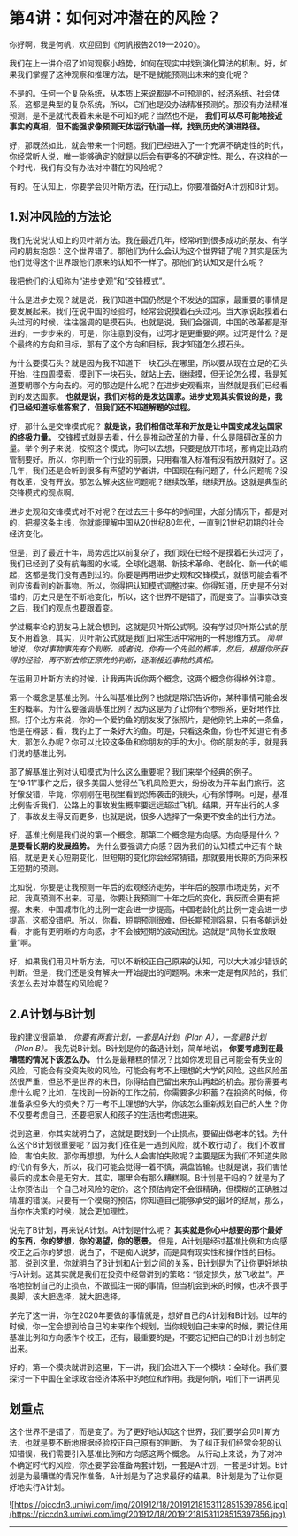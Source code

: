 # 第4讲：如何对冲潜在的风险？

你好啊，我是何帆，欢迎回到《何帆报告2019—2020》。

我们在上一讲介绍了如何观察小趋势，如何在现实中找到演化算法的机制。好，如果我们掌握了这种观察和推理方法，是不是就能预测出未来的变化呢？

不是的。任何一个复杂系统，从本质上来说都是不可预测的，经济系统、社会体系，这都是典型的复杂系统，所以，它们也是没办法精准预测的。那没有办法精准预测，是不是就代表着未来是不可知的呢？当然也不是， **我们可以尽可能地接近事实的真相，但不能强求像预测天体运行轨道一样，找到历史的演进路径。**

好，那既然如此，就会带来一个问题。我们已经进入了一个充满不确定性的时代，你经常听人说，唯一能够确定的就是以后会有更多的不确定性。那么，在这样的一个时代，我们有没有办法对冲潜在的风险呢？

有的。在认知上，你要学会贝叶斯方法，在行动上，你要准备好A计划和B计划。

## 1.对冲风险的方法论

我们先说说认知上的贝叶斯方法。我在最近几年，经常听到很多成功的朋友、有学问的朋友抱怨：这个世界错了。那他们为什么会认为这个世界错了呢？其实是因为他们觉得这个世界跟他们原来的认知不一样了。那他们的认知又是什么呢？

我把他们的认知称为“进步史观”和“交锋模式”。

什么是进步史观？就是说，我们知道中国仍然是个不发达的国家，最重要的事情是要发展起来。我们在说中国的经验时，经常会说摸着石头过河。当大家说起摸着石头过河的时候，往往强调的是摸石头，也就是说，我们会强调，中国的改革都是渐进的，一步步来的，可是，你注意到没有，过河才是更重要的啊。过河是什么？是个最终的方向和目标，那有了这个方向和目标，我才知道怎么摸石头。

为什么要摸石头？就是因为我不知道下一块石头在哪里，所以要从现在立足的石头开始，往四周摸索，摸到下一块石头，就站上去，继续摸，但无论怎么摸，我是知道要朝哪个方向去的。河的那边是什么呢？在进步史观看来，当然就是我们已经看到的发达国家。 **也就是说，我们对标的是发达国家。进步史观其实假设的是，我们已经知道标准答案了，但我们还不知道解题的过程。**

好，那什么是交锋模式呢？ **就是说，我们相信改革和开放是让中国变成发达国家的终极力量。** 交锋模式就是去看，什么是推动改革的力量，什么是阻碍改革的力量。举个例子来说，按照这个模式，你可以去想，只要是放开市场，那肯定比政府管制要好。所以，你判断一个行业的前景，只用看准入标准有没有放开就好了。这几年，我们还是会听到很多有声望的学者讲，中国现在有问题了，什么问题呢？没有改革，没有开放。那怎么解决这些问题呢？继续改革，继续开放。这就是典型的交锋模式的观点啊。

进步史观和交锋模式对不对呢？在过去三十多年的时间里，大部分情况下，都是对的，把握这条主线，你就能理解中国从20世纪80年代，一直到21世纪初期的社会经济变化。

但是，到了最近十年，局势远比以前复杂了，我们现在已经不是摸着石头过河了，我们已经到了没有航海图的水域。全球化退潮、新技术革命、老龄化、新一代的崛起，这都是我们没有遇到过的。你要是再用进步史观和交锋模式，就很可能会看不到应该看到的新事物。所以，你得把认知模式调整过来。你得知道，历史是不分对错的，历史只是在不断地变化，所以，这个世界不是错了，而是变了。当事实改变之后，我们的观点也要跟着变。

学过概率论的朋友马上就会想到，这就是贝叶斯公式啊。没有学过贝叶斯公式的朋友不用着急，其实，贝叶斯公式就是我们日常生活中常用的一种思维方式。 *简单地说，你对事物事先有个判断，或者说，你有一个先验的概率，然后，根据你所获得的经验，再不断去修正原先的判断，逐渐接近事物的真相。*

在运用贝叶斯方法的时候，让我再告诉你两个概念，这两个概念你得格外注意。

第一个概念是基准比例。什么叫基准比例？也就是常识告诉你，某种事情可能会发生的概率。为什么要强调基准比例？因为这是为了让你有个参照系，更好地作比照。打个比方来说，你的一个爱钓鱼的朋友发了张照片，是他刚钓上来的一条鱼，他是在嘚瑟：看，我钓上了一条好大的鱼。可是，只看这条鱼，你也不知道它有多大，那怎么办呢？你可以比较这条鱼和你朋友的手的大小。你的朋友的手，就是我们说的基准比例。

那了解基准比例对认知模式为什么这么重要呢？我们来举个经典的例子。在“9·11”事件之后，很多美国人觉得坐飞机风险更大，纷纷改为开车出门旅行。这好像没错，毕竟，你刚刚在电视里看到恐怖袭击的镜头，心有余悸啊。可是，基准比例告诉我们，公路上的事故发生概率要远远超过飞机。结果，开车出行的人多了，事故发生得反而更多，也就是说，很多人选择了一条更不安全的出行方法。

好，基准比例是我们说的第一个概念。那第二个概念是方向感。方向感是什么？ **是要看长期的发展趋势。** 为什么要强调方向感？因为我们的认知模式中还有个缺陷，就是更关心短期变化，但短期的变化你会经常猜错，那就要用长期的方向来校正短期的预测。

比如说，你要是让我预测一年后的宏观经济走势，半年后的股票市场走势，对不起，我真预测不出来。可是，你要让我预测二十年之后的变化，我反而会更有把握。未来，中国城市化的比例一定会进一步提高，中国老龄化的比例一定会进一步提高，这都没错吧。所以，你看，短期预测很难，但长期预测容易，只有多朝远处看，才能有更明晰的方向感，才不会被短期的波动困扰。这就是“风物长宜放眼量”啊。

好，如果我们用贝叶斯方法，可以不断校正自己原来的认知，可以大大减少错误的判断。但是，我们还是没有解决一开始提出的问题啊。未来一定是有风险的，我们该怎么去对冲潜在的风险呢？

## 2.A计划与B计划

我的建议很简单， *你要有两套计划，一套是A计划（Plan A），一套是B计划（Plan B）。* 我先说B计划。B计划是你的备选计划，简单地说， **你要考虑到在最糟糕的情况下该怎么办。** 什么是最糟糕的情况？比如你发现自己可能会有失业的风险，可能会有投资失败的风险，可能会有考不上理想的大学的风险。这些风险虽然很严重，但总不是世界的末日，你得给自己留出来东山再起的机会。那你需要考虑什么呢？比如，在找到一份新的工作之前，你需要多少积蓄？在投资的时候，你准备承担多大的损失？万一考不上理想的大学，你该怎么重新规划自己的人生？你不仅要考虑自己，还要把家人和孩子的生活也考虑进来。

说到这里，你其实就明白了，这就是要找到一个止损点，要留出做老本的钱。为什么这个B计划很重要呢？因为我们往往是一遇到风险，就不敢行动了。我们不敢冒险，害怕失败。那你再想想，为什么人会害怕失败呢？主要是因为我们不知道失败的代价有多大，所以，我们可能会觉得一着不慎，满盘皆输。也就是说，我们害怕最后的成本会是无穷大。其实，哪里会有那么糟糕啊。B计划是干吗的？就是为了让你预估出一个自己对风险的定价。这个预估肯定不会很精确，但模糊的正确胜过精准的错误。只要有一个模糊的预估，你知道自己能够承受的最坏的结局，那么，当你作决策的时候，就会更加理性。

说完了B计划，再来说A计划。A计划是什么呢？ **其实就是你心中想要的那个最好的东西，你的梦想，你的渴望，你的愿景。** 但是，A计划是经过基准比例和方向感校正之后你的梦想，说白了，不是痴人说梦，而是具有现实性和操作性的目标。那，说到这里，你就明白了B计划和A计划之间的关系，B计划是为了让你更好地执行A计划。这其实就是我们在投资中经常讲到的策略：“锁定损失，放飞收益”。严格地控制自己的止损点，不做孤注一掷的事情，但当机会到来的时候，也决不畏手畏脚，该大胆选择，就大胆选择。

学完了这一讲，你在2020年要做的事情就是，想好自己的A计划和B计划。过年的时候，你一定会想到给自己的未来作个规划，当你规划自己未来的时候，要记住用基准比例和方向感作个校正，还有，最重要的是，不要忘记把自己的B计划也制定出来。

好的，第一个模块就讲到这里，下一讲，我们会进入下一个模块：全球化。我们要探讨一下中国在全球政治经济体系中的地位和作用。我是何帆，咱们下一讲再见

## 划重点

这个世界不是错了，而是变了。为了更好地认知这个世界，我们要学会贝叶斯方法，也就是要不断地根据经验校正自己原有的判断。
为了纠正我们经常会犯的认知错误，我们需要引入基准比例和方向感这两个概念。
从行动上来说，为了对冲不确定时代的风险，你还要学会准备两套计划，一套是A计划，一套是B计划。B计划是为最糟糕的情况作准备，A计划是为了追求最好的结果。B计划是为了让你更好地实行A计划。

![https://piccdn3.umiwi.com/img/201912/18/201912181531128515397856.jpg](https://piccdn3.umiwi.com/img/201912/18/201912181531128515397856.jpg)

---
